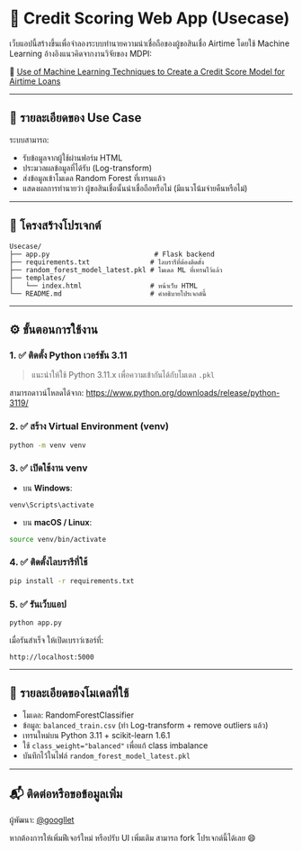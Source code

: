 # 📘 Credit Scoring Web App (Usecase)

เว็บแอปนี้สร้างขึ้นเพื่อจำลองระบบทำนายความน่าเชื่อถือของผู้ขอสินเชื่อ Airtime โดยใช้ Machine Learning อ้างอิงแนวคิดจากงานวิจัยของ MDPI:

🔗 [Use of Machine Learning Techniques to Create a Credit Score Model for Airtime Loans](https://www.mdpi.com/1911-8074/13/8/180)

---

## 🧠 รายละเอียดของ Use Case

ระบบสามารถ:
- รับข้อมูลจากผู้ใช้ผ่านฟอร์ม HTML
- ประมวลผลข้อมูลที่ได้รับ (Log-transform)
- ส่งข้อมูลเข้าโมเดล Random Forest ที่เทรนแล้ว
- แสดงผลการทำนายว่า ผู้ขอสินเชื่อนั้นน่าเชื่อถือหรือไม่ (มีแนวโน้มจ่ายคืนหรือไม่)

---

## 📁 โครงสร้างโปรเจกต์

```
Usecase/
├── app.py                          # Flask backend
├── requirements.txt               # ไลบรารีที่ต้องติดตั้ง
├── random_forest_model_latest.pkl # โมเดล ML ที่เทรนไว้แล้ว
├── templates/
│   └── index.html                 # หน้าเว็บ HTML
└── README.md                      # คำอธิบายโปรเจกต์นี้
```

---

## ⚙️ ขั้นตอนการใช้งาน

### 1. ✅ ติดตั้ง Python เวอร์ชัน 3.11
> แนะนำให้ใช้ Python 3.11.x เพื่อความเข้ากันได้กับโมเดล `.pkl`

สามารถดาวน์โหลดได้จาก: https://www.python.org/downloads/release/python-3119/

### 2. ✅ สร้าง Virtual Environment (venv)
```bash
python -m venv venv
```

### 3. ✅ เปิดใช้งาน venv

- บน **Windows**:
```bash
venv\Scripts\activate
```

- บน **macOS / Linux**:
```bash
source venv/bin/activate
```

### 4. ✅ ติดตั้งไลบรารีที่ใช้
```bash
pip install -r requirements.txt
```

### 5. ✅ รันเว็บแอป
```bash
python app.py
```

เมื่อรันสำเร็จ ให้เปิดเบราว์เซอร์ที่:

```
http://localhost:5000
```

---

## 🧪 รายละเอียดของโมเดลที่ใช้

- โมเดล: RandomForestClassifier
- ข้อมูล: `balanced_train.csv` (ทำ Log-transform + remove outliers แล้ว)
- เทรนใหม่บน Python 3.11 + scikit-learn 1.6.1
- ใช้ `class_weight="balanced"` เพื่อแก้ class imbalance
- บันทึกไว้ในไฟล์ `random_forest_model_latest.pkl`

---

## 📬 ติดต่อหรือขอข้อมูลเพิ่ม

ผู้พัฒนา: [@googllet](https://github.com/googllet)

หากต้องการให้เพิ่มฟีเจอร์ใหม่ หรือปรับ UI เพิ่มเติม สามารถ fork โปรเจกต์นี้ได้เลย 😄